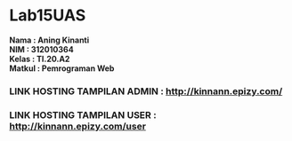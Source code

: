 # Lab15UAS

**Nama : Aning Kinanti** <br>
**NIM : 312010364** <br>
**Kelas : TI.20.A2** <br>
**Matkul : Pemrograman Web** <br>

### LINK HOSTING TAMPILAN ADMIN : http://kinnann.epizy.com/
### LINK HOSTING TAMPILAN USER : http://kinnann.epizy.com/user